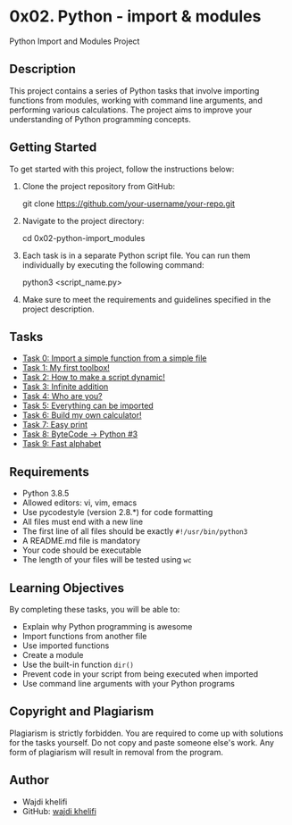# 0x02. Python - import & modules

Python Import and Modules Project

## Description

This project contains a series of Python tasks that involve importing functions from modules, working with command line arguments, and performing various calculations. The project aims to improve your understanding of Python programming concepts.

## Getting Started

To get started with this project, follow the instructions below:

1. Clone the project repository from GitHub:

	git clone https://github.com/your-username/your-repo.git


2. Navigate to the project directory:

	cd 0x02-python-import_modules


3. Each task is in a separate Python script file. You can run them individually by executing the following command:

	python3 <script_name.py>


4. Make sure to meet the requirements and guidelines specified in the project description.

## Tasks

- [Task 0: Import a simple function from a simple file](./0-add.py)
- [Task 1: My first toolbox!](./1-calculation.py)
- [Task 2: How to make a script dynamic!](./2-args.py)
- [Task 3: Infinite addition](./3-infinite_add.py)
- [Task 4: Who are you?](./4-hidden_discovery.py)
- [Task 5: Everything can be imported](./5-variable_load.py)
- [Task 6: Build my own calculator!](./100-my_calculator.py)
- [Task 7: Easy print](./101-easy_print.py)
- [Task 8: ByteCode -> Python #3](./102-magic_calculation.py)
- [Task 9: Fast alphabet](./103-fast_alphabet.py)

## Requirements

- Python 3.8.5
- Allowed editors: vi, vim, emacs
- Use pycodestyle (version 2.8.*) for code formatting
- All files must end with a new line
- The first line of all files should be exactly `#!/usr/bin/python3`
- A README.md file is mandatory
- Your code should be executable
- The length of your files will be tested using `wc`

## Learning Objectives

By completing these tasks, you will be able to:

- Explain why Python programming is awesome
- Import functions from another file
- Use imported functions
- Create a module
- Use the built-in function `dir()`
- Prevent code in your script from being executed when imported
- Use command line arguments with your Python programs

## Copyright and Plagiarism

Plagiarism is strictly forbidden. You are required to come up with solutions for the tasks yourself. Do not copy and paste someone else's work. Any form of plagiarism will result in removal from the program.

## Author

- Wajdi khelifi
- GitHub: [wajdi khelifi](https://github.com/wajdi-khelifi)


